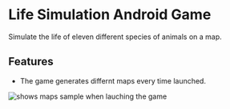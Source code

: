 # Life Simulation Android Game

Simulate the life of eleven different species of animals on a map.

## Features

* The game generates differnt maps every time launched.

![shows maps sample when lauching the game](https://github.com/AmrAbuelhamd/LifeSimulationAndroidGame/blob/master/DemoGifs/map.gif?raw=true)

